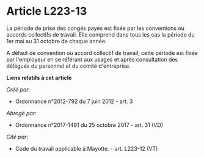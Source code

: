 # Article L223-13

La période de prise des congés payés est fixée par les conventions ou accords collectifs de travail. Elle comprend dans tous
les cas la période du 1er mai au 31 octobre de chaque année.

A défaut de convention ou accord collectif de travail, cette période est fixée par l'employeur en se référant aux usages et
après consultation des délégués du personnel et du comité d'entreprise.

**Liens relatifs à cet article**

_Créé par_:

  - Ordonnance n°2012-792 du 7 juin 2012 - art. 3

_Abrogé par_:

  - Ordonnance n°2017-1491 du 25 octobre 2017 - art. 31 (VD)

_Cité par_:

  - Code du travail applicable à Mayotte. - art. L223-12 (VT)

